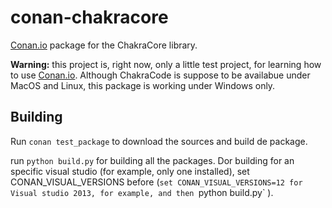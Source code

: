 # conan-chakracore

[Conan.io](https://conan.io) package for the ChakraCore library.

**Warning:** this project is, right now, only a little test project, for learning how to use [Conan.io](https://conan.io). Although ChakraCode is suppose to be availabue under MacOS and Linux, this package is working under Windows only.

## Building

Run `conan test_package` to download the sources and build de package.

run `python build.py` for building all the packages. Dor building for an specific visual studio (for example, only one installed), set CONAN_VISUAL_VERSIONS before (`set CONAN_VISUAL_VERSIONS=12 for Visual studio 2013, for example, and then `python build.py` ).
